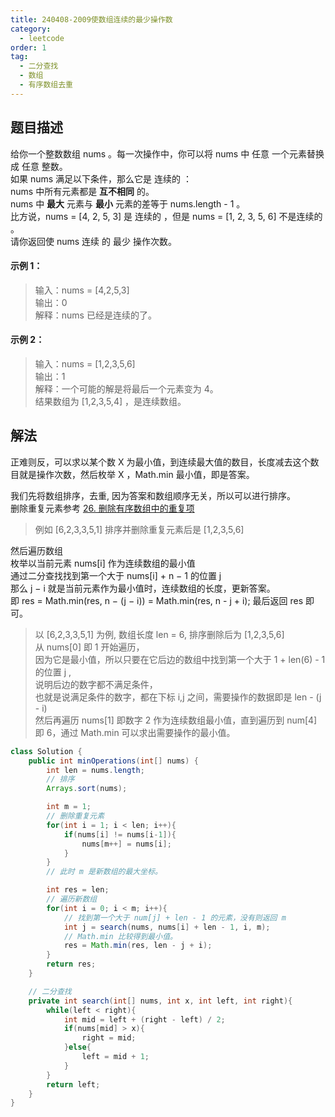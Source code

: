 ```yaml
---
title: 240408-2009使数组连续的最少操作数
category:
  - leetcode
order: 1
tag:
  - 二分查找
  - 数组
  - 有序数组去重
---
```


## 题目描述
给你一个整数数组 nums 。每一次操作中，你可以将 nums 中 任意 一个元素替换成 任意 整数。  
如果 nums 满足以下条件，那么它是 连续的 ：  
nums 中所有元素都是 **互不相同** 的。  
nums 中 **最大** 元素与 **最小** 元素的差等于 nums.length - 1 。  
比方说，nums = [4, 2, 5, 3] 是 连续的 ，但是 nums = [1, 2, 3, 5, 6] 不是连续的 。  
请你返回使 nums 连续 的 最少 操作次数。

#### 示例 1：
> 输入：nums = [4,2,5,3]  
输出：0  
解释：nums 已经是连续的了。

#### 示例 2：
> 输入：nums = [1,2,3,5,6]  
输出：1  
解释：一个可能的解是将最后一个元素变为 4。  
结果数组为 [1,2,3,5,4] ，是连续数组。


## 解法
正难则反，可以求以某个数 X 为最小值，到连续最大值的数目，长度减去这个数目就是操作次数，然后枚举 X ，Math.min 最小值，即是答案。  

我们先将数组排序，去重, 因为答案和数组顺序无关，所以可以进行排序。    
删除重复元素参考 [26. 删除有序数组中的重复项](https://leetcode.cn/problems/remove-duplicates-from-sorted-array/description/)  
>例如 [6,2,3,3,5,1] 排序并删除重复元素后是 [1,2,3,5,6]

然后遍历数组  
枚举以当前元素 nums[i] 作为连续数组的最小值  
通过二分查找找到第一个大于 nums[i] + n − 1 的位置 j   
那么 j − i 就是当前元素作为最小值时，连续数组的长度，更新答案。  
即 res = Math.min⁡(res, n − (j − i)) = Math.min(res, n - j + i);
最后返回 res 即可。

> 以 [6,2,3,3,5,1] 为例, 数组长度 len = 6, 排序删除后为 [1,2,3,5,6]   
从 nums[0] 即 1 开始遍历，  
因为它是最小值，所以只要在它后边的数组中找到第一个大于 1 + len(6) - 1 的位置 j ,  
说明后边的数字都不满足条件，  
也就是说满足条件的数字，都在下标 i,j 之间，需要操作的数据即是 len - (j - i)  
然后再遍历 nums[1] 即数字 2 作为连续数组最小值，直到遍历到 num[4] 即 6，通过 Math.min 可以求出需要操作的最小值。

```java
class Solution {
    public int minOperations(int[] nums) {
        int len = nums.length;
        // 排序
        Arrays.sort(nums);

        int m = 1;
        // 删除重复元素
        for(int i = 1; i < len; i++){
            if(nums[i] != nums[i-1]){
                nums[m++] = nums[i];
            }
        }
        // 此时 m 是新数组的最大坐标。

        int res = len;
        // 遍历新数组
        for(int i = 0; i < m; i++){
            // 找到第一个大于 num[j] + len - 1 的元素，没有则返回 m
            int j = search(nums, nums[i] + len - 1, i, m);
            // Math.min 比较得到最小值。
            res = Math.min(res, len - j + i);
        }
        return res;
    }

    // 二分查找
    private int search(int[] nums, int x, int left, int right){
        while(left < right){
            int mid = left + (right - left) / 2;
            if(nums[mid] > x){
                right = mid;
            }else{
                left = mid + 1;
            }
        }
        return left;
    }
}
```
